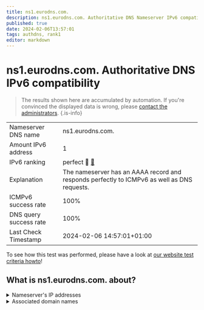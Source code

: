 ```yaml
---
title: ns1.eurodns.com.
description: ns1.eurodns.com. Authoritative DNS Nameserver IPv6 compatibility
published: true
date: 2024-02-06T13:57:01
tags: authdns, rank1
editor: markdown
---
```


# ns1.eurodns.com. Authoritative DNS IPv6 compatibility

> The results shown here are accumulated by automation. If you're convinced the displayed data is wrong, please [contact the administrators](/howto/chat). 
{.is-info}




|   |   |
| - | - |
| Nameserver DNS name | ns1.eurodns.com.
| Amount IPv6 address | 1
| IPv6 ranking | perfect :1st_place_medal: [🔗](/howto/ranking) |
| Explanation | The nameserver has an AAAA record and responds perfectly to ICMPv6 as well as DNS requests. |
| ICMPv6 success rate | 100%|
| DNS query success rate | 100% |
| Last Check Timestamp | 2024-02-06 14:57:01+01:00 |

To see how this test was performed, please have a look at [our website test criteria howto](/howto/testcriteria/authdns)!


## What is ns1.eurodns.com. about?




<details>
<summary>Nameserver's IP addresses</summary>

2610:1c8:b002::107

</details>



<details>
<summary>Associated domain names</summary>

www.talanx.com

</details>
